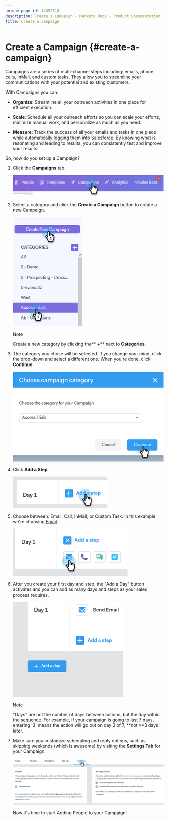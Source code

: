 ```yaml
---
unique-page-id: 14352618
description: Create a Campaign - Marketo Docs - Product Documentation
title: Create a Campaign
---
```


# Create a Campaign {#create-a-campaign}

Campaigns are a series of multi-channel steps including: emails, phone calls, InMail, and custom tasks. They allow you to streamline your communications with your potential and existing customers.

With Campaigns you can:

* **Organize**: Streamline all your outreach activities in one place for efficient execution.

* **Scale**: Schedule all your outreach efforts so you can scale your efforts, minimize manual work, and personalize as much as you need.
* **Measure**: Track the success of all your emails and tasks in one place while automatically logging them into Salesforce. By knowing what is resonating and leading to results, you can consistently test and improve your results.

So, how do you set up a Campaign?

1. Click the **Campaigns** tab.

   ![](assets/one-1.png)

1. Select a category and click the **Create a Campaign** button to create a new Campaign.

   ![](assets/two-1.png)

   >[!NOTE]
   >
   >Create a new category by clicking the** +** next to **Categories**.

1. The category you chose will be selected. If you change your mind, click the drop-down and select a different one. When you're done, click **Continue**.

   ![](assets/three-1.png)

1. Click **Add a Step**.

   ![](assets/four-1.png)

1. Choose between: Email, Call, InMail, or Custom Task. In this example we're choosing [Email](http://docs.marketo.com/display/DOCS/Campaign+Step+Types#CampaignStepTypes-Email).

   ![](assets/five-1.png)

1. After you create your first day and step, the "Add a Day" button activates and you can add as many days and steps as your sales process requires.

   ![](assets/six.png)

   >[!NOTE]
   >
   >"Days" are not the number of days between actions, but the day within the sequence. For example, if your campaign is going to last 7 days, entering '3' means the action will go out on day 3 of 7, **not **3 days later.

1. Make sure you customize scheduling and reply options, such as skipping weekends (which is awesome) by visiting the **Settings Tab** for your Campaign.

   ![](assets/seven.png)

   Now it's time to start Adding People to your Campaign!

